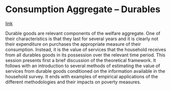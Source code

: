 # Consumption Aggregate – Durables
[link](https://randrescastaneda.github.io/Poverty_workshop/durables#1)

Durable goods are relevant components of the welfare aggregate. One of their characteristics is that they last for several years and it is clearly not their expenditure on purchases the appropriate measure of their consumption. Instead, it is the value of services that the household receives from all durables goods in its possession over the relevant time period.
This session presents first a brief discussion of the theoretical framework. It follows with an introduction to several methods of estimating the value of services from durable goods conditioned on the information available in the household survey. It ends with examples of empirical applications of the different methodologies and their impacts on poverty measures.
